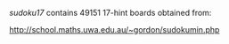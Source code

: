 *sudoku17* contains 49151 17-hint boards obtained from:

http://school.maths.uwa.edu.au/~gordon/sudokumin.php
